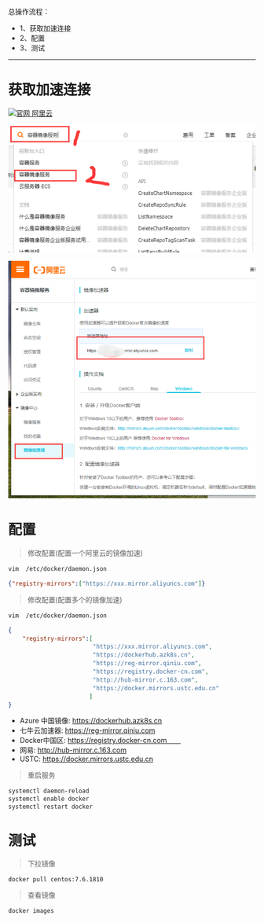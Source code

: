 总操作流程：
- 1、获取加速连接
- 2、配置
- 3、测试

***

# 获取加速连接

[![](https://img.shields.io/badge/官网-阿里云-red.svg "官网 阿里云")](https://cr.console.aliyun.com/cn-hangzhou/instances/mirrors)

![](image/2-1.png)

![](image/2-2.png)

# 配置

> 修改配置(配置一个阿里云的镜像加速)

```shell
vim  /etc/docker/daemon.json
```

```json
{"registry-mirrors":["https://xxx.mirror.aliyuncs.com"]}
```

> 修改配置(配置多个的镜像加速)

```shell
vim  /etc/docker/daemon.json
```

```json
{
    "registry-mirrors":[
                        "https://xxx.mirror.aliyuncs.com",
                        "https://dockerhub.azk8s.cn",
                        "https://reg-mirror.qiniu.com",
                        "https://registry.docker-cn.com",
                        "http://hub-mirror.c.163.com",
                        "https://docker.mirrors.ustc.edu.cn"
                       ]
}
```

- Azure 中国镜像: https://dockerhub.azk8s.cn
- 七牛云加速器: https://reg-mirror.qiniu.com
- Docker中国区: https://registry.docker-cn.com　　 
- 网易: http://hub-mirror.c.163.com
- USTC: https://docker.mirrors.ustc.edu.cn

> 重启服务

```shell
systemctl daemon-reload
systemctl enable docker
systemctl restart docker
```
# 测试

> 下拉镜像

```shell
docker pull centos:7.6.1810
```

> 查看镜像

```shell
docker images
```